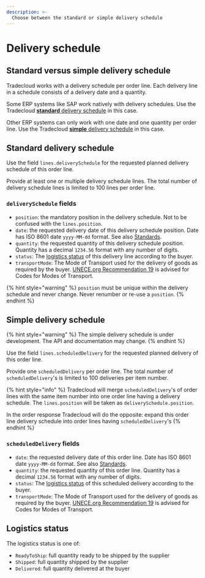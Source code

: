 ```yaml
---
description: >-
  Choose between the standard or simple delivery schedule
---
```


# Delivery schedule

## Standard versus simple delivery schedule

Tradecloud works with a delivery schedule per order line.
Each delivery line in a schedule consists of a delivery date and a quantity.

Some ERP systems like SAP work natively with delivery schedules.
Use the Tradecloud [**standard** delivery schedule](#standard-delivery-schedule) in this case.

Other ERP systems can only work with one date and one quantity per order line.
Use the Tradecloud [**simple** delivery schedule](#simple-delivery-schedule) in this case.

## Standard delivery schedule

Use the field `lines.deliverySchedule` for the requested planned delivery schedule of this order line. 

Provide at least one or multiple delivery schedule lines. The total number of delivery schedule lines is limited to 100 lines per order line.

### `deliverySchedule` fields

* `position`: the mandatory position in the delivery schedule. Not to be confused with the `lines.position`.
* `date`: the requested delivery date of this delivery schedule position. Date has ISO 8601 date `yyyy-MM-dd` format. See also [Standards](../../api/standards.md).
* `quantity`: the requested quantity of this delivery schedule position. Quantity has a decimal `1234.56` format with any number of digits.
* `status`: The [logistics status](#logistics-status) of this delivery line according to the buyer.
* `transportMode`: The Mode of Transport used for the delivery of goods as required by the buyer. [UNECE.org Recommendation 19](https://tfig.unece.org/contents/recommendation-19.htm) is advised for Codes for Modes of Transport.

{% hint style="warning" %}
`position` must be unique within the delivery schedule and never change. Never renumber or re-use a `position`.
{% endhint %}

## Simple delivery schedule

{% hint style="warning" %}
The simple delivery schedule is under development. The API and documentation may change.
{% endhint %}

Use the field `lines.scheduledDelivery` for the requested planned delivery of this order line.

Provide one `scheduledDelivery` per order line. The total number of `scheduledDelivery`'s is limited to 100 deliveries per item number.

{% hint style="info" %}
Tradecloud will merge `scheduledDelivery`'s of order lines with the same item number into one order line having a delivery schedule. The `lines.position` will be taken as `deliverySchedule.position`. 

In the order response Tradecloud will do the opposite: expand this order line delivery schedule into order lines having `scheduledDelivery`'s
{% endhint %}

### `scheduledDelivery` fields

* `date`: the requested delivery date of this order line. Date has ISO 8601 date `yyyy-MM-dd` format. See also [Standards](../../api/standards.md).
* `quantity`: the requested quantity of this order line. Quantity has a decimal `1234.56` format with any number of digits.
* `status`: The [logistics status](#logistics-status) of this scheduled delivery according to the buyer.
* `transportMode`: The Mode of Transport used for the delivery of goods as required by the buyer. [UNECE.org Recommendation 19](https://tfig.unece.org/contents/recommendation-19.htm) is advised for Codes for Modes of Transport.

## Logistics status

The logistics status is one of:

* `ReadyToShip`: full quantity ready to be shipped by the supplier
* `Shipped`: full quantity shipped by the supplier
* `Delivered`: full quantity delivered at the buyer
